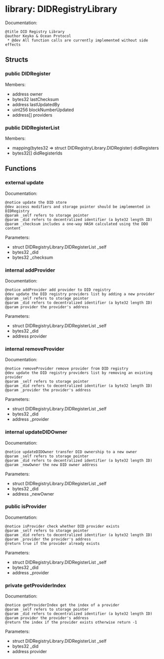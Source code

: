 
# library: DIDRegistryLibrary

Documentation:
```
@title DID Registry Library
@author Keyko & Ocean Protocol
 * @dev All function calls are currently implemented without side effects
```

## Structs

### public DIDRegister
Members:
* address owner
* bytes32 lastChecksum
* address lastUpdatedBy
* uint256 blockNumberUpdated
* address[] providers

### public DIDRegisterList
Members:
* mapping(bytes32 => struct DIDRegistryLibrary.DIDRegister) didRegisters
* bytes32[] didRegisterIds

## Functions

### external update

Documentation:

```
@notice update the DID store
@dev access modifiers and storage pointer should be implemented in DIDRegistry
@param _self refers to storage pointer
@param _did refers to decentralized identifier (a byte32 length ID)
@param _checksum includes a one-way HASH calculated using the DDO content
```
Parameters:
* struct DIDRegistryLibrary.DIDRegisterList _self
* bytes32 _did
* bytes32 _checksum

### internal addProvider

Documentation:

```
@notice addProvider add provider to DID registry
@dev update the DID registry providers list by adding a new provider
@param _self refers to storage pointer
@param _did refers to decentralized identifier (a byte32 length ID)
@param provider the provider's address 
```
Parameters:
* struct DIDRegistryLibrary.DIDRegisterList _self
* bytes32 _did
* address provider

### internal removeProvider

Documentation:

```
@notice removeProvider remove provider from DID registry
@dev update the DID registry providers list by removing an existing provider
@param _self refers to storage pointer
@param _did refers to decentralized identifier (a byte32 length ID)
@param _provider the provider's address 
```
Parameters:
* struct DIDRegistryLibrary.DIDRegisterList _self
* bytes32 _did
* address _provider

### internal updateDIDOwner

Documentation:

```
@notice updateDIDOwner transfer DID ownership to a new owner
@param _self refers to storage pointer
@param _did refers to decentralized identifier (a byte32 length ID)
@param _newOwner the new DID owner address
```
Parameters:
* struct DIDRegistryLibrary.DIDRegisterList _self
* bytes32 _did
* address _newOwner

### public isProvider

Documentation:

```
@notice isProvider check whether DID provider exists
@param _self refers to storage pointer
@param _did refers to decentralized identifier (a byte32 length ID)
@param _provider the provider's address 
@return true if the provider already exists
```
Parameters:
* struct DIDRegistryLibrary.DIDRegisterList _self
* bytes32 _did
* address _provider

### private getProviderIndex

Documentation:

```
@notice getProviderIndex get the index of a provider
@param _self refers to storage pointer
@param _did refers to decentralized identifier (a byte32 length ID)
@param provider the provider's address 
@return the index if the provider exists otherwise return -1
```
Parameters:
* struct DIDRegistryLibrary.DIDRegisterList _self
* bytes32 _did
* address provider
